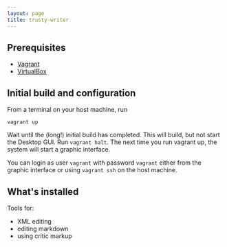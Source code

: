 ```yaml
---
layout: page
title: trusty-writer
---
```




## Prerequisites

- [Vagrant](https://www.vagrantup.com/)
- [VirtualBox](https://www.virtualbox.org/)


## Initial build and configuration

From a terminal on your host machine, run

    vagrant up
    
Wait until the (long!) initial build has completed. This will build, but not start the Desktop GUI. Run `vagrant halt`. The next time you run vagrant up, the system will start a graphic interface.

You can login as user `vagrant` with password `vagrant` either from the graphic interface or using `vagrant ssh` on the host machine.

## What's installed ##

Tools for:

- XML editing
- editing markdown
- using critic markup

